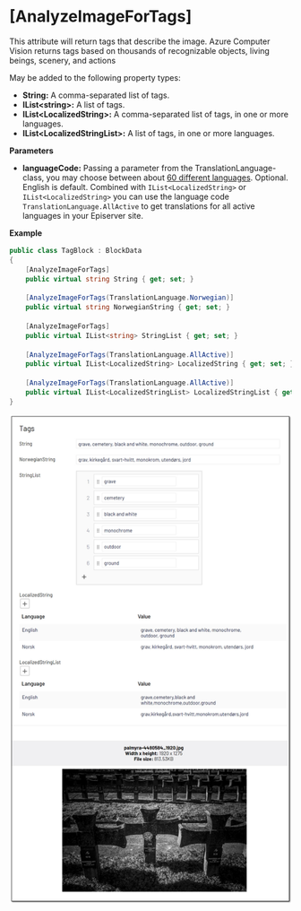 # [AnalyzeImageForTags]
This attribute will return tags that describe the image. Azure Computer Vision returns tags based on thousands of recognizable objects, living beings, scenery, and actions

May be added to the following property types:

- **String:** A comma-separated list of tags.
- **IList&lt;string&gt;:** A list of tags.
- **IList&lt;LocalizedString&gt;:** A comma-separated list of tags, in one or more languages.
- **IList&lt;LocalizedStringList&gt;:** A list of tags, in one or more languages.

**Parameters**
- **languageCode:** Passing a parameter from the TranslationLanguage-class, you may choose between about [60 different languages](https://docs.microsoft.com/en-us/azure/cognitive-services/translator/language-support). Optional. English is default. Combined with `IList<LocalizedString>` or `IList<LocalizedString>` you can use the language code `TranslationLanguage.AllActive` to get translations for all active languages in your Episerver site.


**Example**
``` C#
public class TagBlock : BlockData
{
    [AnalyzeImageForTags]
    public virtual string String { get; set; }

    [AnalyzeImageForTags(TranslationLanguage.Norwegian)]
    public virtual string NorwegianString { get; set; }

    [AnalyzeImageForTags]
    public virtual IList<string> StringList { get; set; }

    [AnalyzeImageForTags(TranslationLanguage.AllActive)]
    public virtual IList<LocalizedString> LocalizedString { get; set; }

    [AnalyzeImageForTags(TranslationLanguage.AllActive)]
    public virtual IList<LocalizedStringList> LocalizedStringList { get; set; }
}
```
![Tags](./img/Tags.jpg)